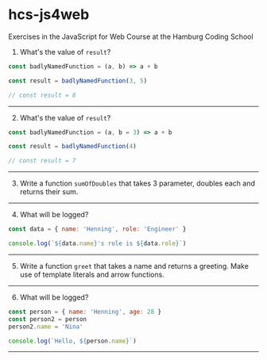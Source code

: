 # hcs-js4web
Exercises in the JavaScript for Web Course at the Hamburg Coding School

1. What's the value of `result`?

```js
const badlyNamedFunction = (a, b) => a + b

const result = badlyNamedFunction(3, 5)

// const result = 8
```

---

2. What's the value of `result`?

```js
const badlyNamedFunction = (a, b = 3) => a + b

const result = badlyNamedFunction(4)

// const result = 7
```

---

3. Write a function `sumOfDoubles` that takes 3 parameter, doubles each and returns their sum.

---

4. What will be logged?

```js
const data = { name: 'Henning', role: 'Engineer' }

console.log(`${data.name}'s role is ${data.role}`)
```

---

5. Write a function `greet` that takes a name and returns a greeting. Make use of template literals and arrow functions.

---

6. What will be logged?

```js
const person = { name: 'Henning', age: 28 }
const person2 = person
person2.name = 'Nina'

console.log(`Hello, ${person.name}`)
```

---
